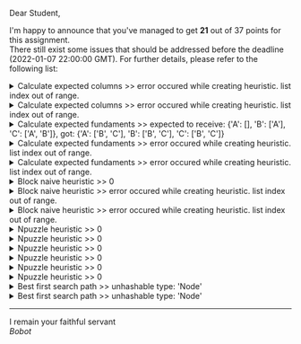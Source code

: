 Dear Student,

I'm happy to announce that you've managed to get **21** out of 37 points for this assignment.\
There still exist some issues that should be addressed before the deadline (2022-01-07 22:00:00 GMT). For further details, please refer to the following list:

<details><summary>Calculate expected columns &gt;&gt; error occured while creating heuristic. list index out of range.</summary></details>
<details><summary>Calculate expected columns &gt;&gt; error occured while creating heuristic. list index out of range.</summary></details>
<details><summary>Calculate expected fundaments &gt;&gt; expected to receive: {&#x27;A&#x27;: [], &#x27;B&#x27;: [&#x27;A&#x27;], &#x27;C&#x27;: [&#x27;A&#x27;, &#x27;B&#x27;]}, got: {&#x27;A&#x27;: [&#x27;B&#x27;, &#x27;C&#x27;], &#x27;B&#x27;: [&#x27;B&#x27;, &#x27;C&#x27;], &#x27;C&#x27;: [&#x27;B&#x27;, &#x27;C&#x27;]}</summary></details>
<details><summary>Calculate expected fundaments &gt;&gt; error occured while creating heuristic. list index out of range.</summary></details>
<details><summary>Calculate expected fundaments &gt;&gt; error occured while creating heuristic. list index out of range.</summary></details>
<details><summary>Block naive heuristic &gt;&gt; 0</summary></details>
<details><summary>Block naive heuristic &gt;&gt; error occured while creating heuristic. list index out of range.</summary></details>
<details><summary>Block naive heuristic &gt;&gt; error occured while creating heuristic. list index out of range.</summary></details>
<details><summary>Npuzzle heuristic &gt;&gt; 0</summary></details>
<details><summary>Npuzzle heuristic &gt;&gt; 0</summary></details>
<details><summary>Npuzzle heuristic &gt;&gt; 0</summary></details>
<details><summary>Npuzzle heuristic &gt;&gt; 0</summary></details>
<details><summary>Npuzzle heuristic &gt;&gt; 0</summary></details>
<details><summary>Npuzzle heuristic &gt;&gt; 0</summary></details>
<details><summary>Best first search path &gt;&gt; unhashable type: &#x27;Node&#x27;</summary></details>
<details><summary>Best first search path &gt;&gt; unhashable type: &#x27;Node&#x27;</summary></details>

-----------
I remain your faithful servant\
_Bobot_